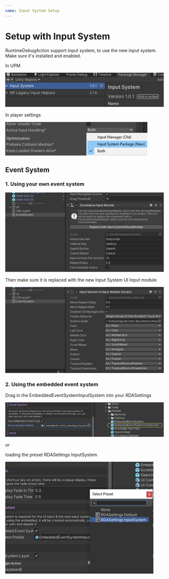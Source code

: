 ```yaml
---
name: Input System Setup
---
```


# Setup with Input System

RuntimeDebugAction support input system, to use the new input system. Make sure it's installed and enabled.

In UPM

![](../images/2020-12-02-16-43-02.png)

In player settings

![](../images/2020-12-02-16-48-32.png)

## Event System

### 1. Using your own event system

![](../images/2020-12-02-16-49-42.png)

Then make sure it is replaced with the new Input System UI Input module

![](../images/2020-12-02-16-50-22.png)

### 2. Using the embedded event system

Drag in the EmbeddedEventSystemInputSystem into your RDASettings

![](../images/2020-12-02-17-25-01.png)

or 

loading the preset RDASettings InputSystem

![](../images/2020-12-02-17-33-50.png)
